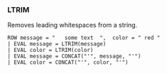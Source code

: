 <!--
This is generated by ESQL’s AbstractFunctionTestCase. Do no edit it. See ../README.md for how to regenerate it.
-->

### LTRIM
Removes leading whitespaces from a string.

```esql
ROW message = "   some text  ",  color = " red "
| EVAL message = LTRIM(message)
| EVAL color = LTRIM(color)
| EVAL message = CONCAT("'", message, "'")
| EVAL color = CONCAT("'", color, "'")
```
